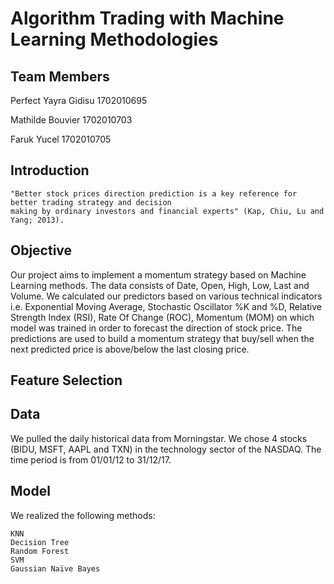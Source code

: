 # Algorithm Trading with Machine Learning Methodologies



## Team Members

Perfect Yayra Gidisu  1702010695

Mathilde Bouvier      1702010703

Faruk Yucel           1702010705


## Introduction
```
"Better stock prices direction prediction is a key reference for better trading strategy and decision
making by ordinary investors and financial experts" (Kap, Chiu, Lu and Yang; 2013).
```

## Objective

Our project aims to implement a momentum strategy based on Machine Learning methods. The data consists of Date, Open, High, Low, Last and Volume. We calculated our predictors based on various technical indicators i.e. Exponential Moving Average, Stochastic Oscillator %K and %D, Relative Strength Index (RSI), Rate Of Change (ROC), Momentum (MOM) on which model was trained in order to forecast the direction of stock price. The predictions are used to build a momentum strategy that buy/sell when the next predicted price is above/below the last closing price.


## Feature Selection



## Data

We pulled the daily historical data from Morningstar. We chose 4 stocks (BIDU, MSFT, AAPL and TXN) in the technology sector of the NASDAQ. The time period is from 01/01/12 to 31/12/17.

## Model

We realized the following methods:
```
KNN
Decision Tree
Random Forest
SVM
Gaussian Naïve Bayes
```

